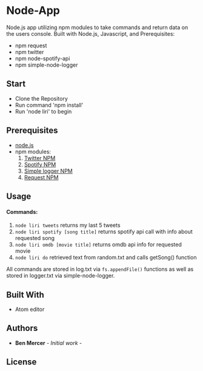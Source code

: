 # Node-App

Node.js app utilizing npm modules to take commands and return data on the users console. Built with Node.js, Javascript, and Prerequisites:
* npm request
* npm twitter
* npm node-spotify-api
* npm simple-node-logger

## Start

* Clone the Repository
* Run command 'npm install'
* Run 'node liri' to begin

## Prerequisites

* [node.js](https://nodejs.org/en/)
* npm modules:
  1. [Twitter NPM](https://www.npmjs.com/package/twitter)
  2. [Spotify NPM](https://www.npmjs.com/package/node-spotify-api)
  3. [Simple logger NPM](https://www.npmjs.com/package/simple-node-logger)
  4. [Request NPM](https://www.npmjs.com/package/request)

## Usage

#### Commands:
1. `node liri tweets` returns my last 5 tweets
2. `node liri spotify [song title]` returns spotify api call with info about requested song
3. `node liri omdb [movie title]` returns omdb api info for requested movie
4. `node liri do` retrieved text from random.txt and calls getSong() function

All commands are stored in log.txt via `fs.appendFile()` functions as well as stored in logger.txt via simple-node-logger.


## Built With

* Atom editor


## Authors

* **Ben Mercer** - *Initial work* -

## License
